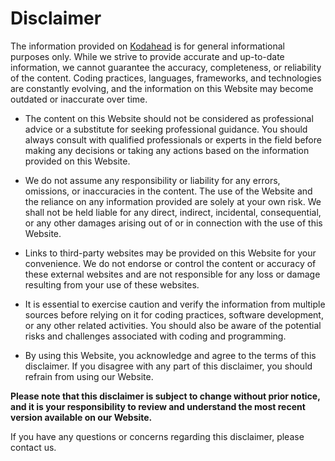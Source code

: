# Disclaimer

The information provided on [Kodahead](https://kodahead.com) is for general informational purposes only. While we strive to provide accurate and up-to-date information, we cannot guarantee the accuracy, completeness, or reliability of the content. Coding practices, languages, frameworks, and technologies are constantly evolving, and the information on this Website may become outdated or inaccurate over time.

- The content on this Website should not be considered as professional advice or a substitute for seeking professional guidance. You should always consult with qualified professionals or experts in the field before making any decisions or taking any actions based on the information provided on this Website.

- We do not assume any responsibility or liability for any errors, omissions, or inaccuracies in the content. The use of the Website and the reliance on any information provided are solely at your own risk. We shall not be held liable for any direct, indirect, incidental, consequential, or any other damages arising out of or in connection with the use of this Website.

- Links to third-party websites may be provided on this Website for your convenience. We do not endorse or control the content or accuracy of these external websites and are not responsible for any loss or damage resulting from your use of these websites.

- It is essential to exercise caution and verify the information from multiple sources before relying on it for coding practices, software development, or any other related activities. You should also be aware of the potential risks and challenges associated with coding and programming.

- By using this Website, you acknowledge and agree to the terms of this disclaimer. If you disagree with any part of this disclaimer, you should refrain from using our Website.

**Please note that this disclaimer is subject to change without prior notice, and it is your responsibility to review and understand the most recent version available on our Website.**

If you have any questions or concerns regarding this disclaimer, please contact us.
